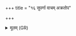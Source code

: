 +++
title = "१६ सुपर्णा वाचम् अक्रतोप"

+++
<details><summary>मूलम् (GR)</summary>

सुपर्णा वाचम् अक्रतोप द्यव्य्  
आखरे कृष्णा इषिरा अनर्तिषुः ।  
नि यन् नियन्त्य् उपरस्य निष्कृतिं  
पुरू रेतो दधिरे सूर्यस्युतः ॥ +++(Bhatt. (⟨ śvi/syū?))+++
</details>